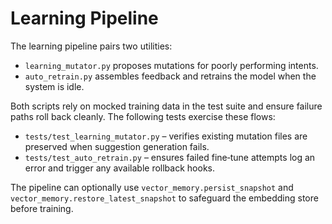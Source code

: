 # Learning Pipeline

The learning pipeline pairs two utilities:

* `learning_mutator.py` proposes mutations for poorly performing intents.
* `auto_retrain.py` assembles feedback and retrains the model when the system is
  idle.

Both scripts rely on mocked training data in the test suite and ensure failure
paths roll back cleanly. The following tests exercise these flows:

* `tests/test_learning_mutator.py` – verifies existing mutation files are
  preserved when suggestion generation fails.
* `tests/test_auto_retrain.py` – ensures failed fine‑tune attempts log an error
  and trigger any available rollback hooks.

The pipeline can optionally use `vector_memory.persist_snapshot` and
`vector_memory.restore_latest_snapshot` to safeguard the embedding store before
training.
